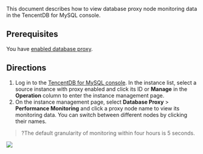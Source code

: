 
This document describes how to view database proxy node monitoring data in the TencentDB for MySQL console.

## Prerequisites
You have [enabled database proxy](https://intl.cloud.tencent.com/document/product/236/41087).

## Directions
1. Log in to the [TencentDB for MySQL console](https://console.cloud.tencent.com/cdb). In the instance list, select a source instance with proxy enabled and click its ID or **Manage** in the **Operation** column to enter the instance management page.
2. On the instance management page, select **Database Proxy** > **Performance Monitoring** and click a proxy node name to view its monitoring data. You can switch between different nodes by clicking their names.
>?The default granularity of monitoring within four hours is 5 seconds.
>
![](https://main.qcloudimg.com/raw/ac3af6333f7794ed75ef13d26fcc23ed.png)

